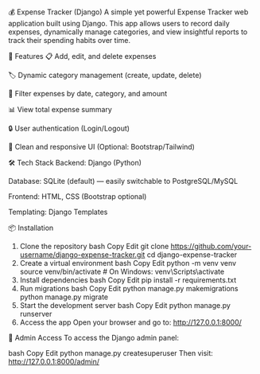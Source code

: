 💰 Expense Tracker (Django)
A simple yet powerful Expense Tracker web application built using Django. This app allows users to record daily expenses, dynamically manage categories, and view insightful reports to track their spending habits over time.

🚀 Features
📋 Add, edit, and delete expenses

🏷️ Dynamic category management (create, update, delete)

📅 Filter expenses by date, category, and amount

📊 View total expense summary

🔒 User authentication (Login/Logout)

🧼 Clean and responsive UI (Optional: Bootstrap/Tailwind)

🛠 Tech Stack
Backend: Django (Python)

Database: SQLite (default) — easily switchable to PostgreSQL/MySQL

Frontend: HTML, CSS (Bootstrap optional)

Templating: Django Templates

📦 Installation
1. Clone the repository
bash
Copy
Edit
git clone https://github.com/your-username/django-expense-tracker.git
cd django-expense-tracker
2. Create a virtual environment
bash
Copy
Edit
python -m venv venv
source venv/bin/activate  # On Windows: venv\Scripts\activate
3. Install dependencies
bash
Copy
Edit
pip install -r requirements.txt
4. Run migrations
bash
Copy
Edit
python manage.py makemigrations
python manage.py migrate
5. Start the development server
bash
Copy
Edit
python manage.py runserver
6. Access the app
Open your browser and go to:
http://127.0.0.1:8000/

🔐 Admin Access
To access the Django admin panel:

bash
Copy
Edit
python manage.py createsuperuser
Then visit:
http://127.0.0.1:8000/admin/


